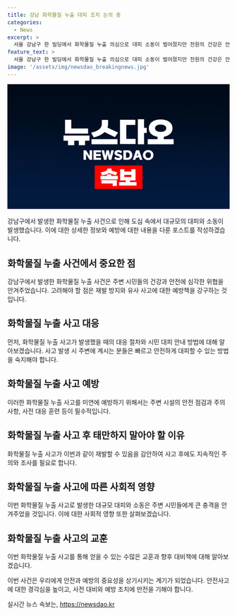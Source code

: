 ```yaml
---
title: 강남 화학물질 누출 대피 조치 논의 중
categories:
  - News
excerpt: >
  서울 강남구 한 빌딩에서 화학물질 누출 의심으로 대피 소동이 벌어졌지만 전원의 건강은 안전한 것으로 확인됐다. 소방당국은 8시간에 걸쳐 화학물질 누출 여부를 조사했으나 이상은 발견되지 않았고, 최종 결과를 기다리고 있다. 1차 조사에서는 극소량의 황화수소가 검출됐으나 이후 추가적인 이상은 없었다. 추후 정밀 조사에 대해선 논의 중이라고 밝혔다.
feature_text: >
  서울 강남구 한 빌딩에서 화학물질 누출 의심으로 대피 소동이 벌어졌지만 전원의 건강은 안전한 것으로 확인됐다. 소방당국은 8시간에 걸쳐 화학물질 누출 여부를 조사했으나 이상은 발견되지 않았고, 최종 결과를 기다리고 있다. 1차 조사에서는 극소량의 황화수소가 검출됐으나 이후 추가적인 이상은 없었다. 추후 정밀 조사에 대해선 논의 중이라고 밝혔다.
image: '/assets/img/newsdao_breakingnews.jpg'
---
```


<p><img src="/assets/img/newsdao_breakingnews.jpg" alt="ranknews 속보" /></p>

<p>강남구에서 발생한 화학물질 누출 사건으로 인해 도심 속에서 대규모의 대피와 소동이 발생했습니다. 이에 대한 상세한 정보와 예방에 대한 내용을 다룬 포스트를 작성하겠습니다.</p>

<h2 data-ke-size="size26">화학물질 누출 사건에서 중요한 점</h2>

<p data-ke-size="size16">강남구에서 발생한 화학물질 누출 사건은 주변 시민들의 건강과 안전에 심각한 위협을 안겨주었습니다. 고려해야 할 점은 재발 방지와 유사 사고에 대한 예방책을 강구하는 것입니다.</p>

<h2 data-ke-size="size26">화학물질 누출 사고 대응</h2>

<p data-ke-size="size16">먼저, 화학물질 누출 사고가 발생했을 때의 대응 절차와 시민 대피 안내 방법에 대해 알아보겠습니다. 사고 발생 시 주변에 계시는 분들은 빠르고 안전하게 대피할 수 있는 방법을 숙지해야 합니다.</p>

<h2 data-ke-size="size26">화학물질 누출 사고 예방</h2>

<p data-ke-size="size16">이러한 화학물질 누출 사고를 미연에 예방하기 위해서는 주변 시설의 안전 점검과 주의사항, 사전 대응 훈련 등이 필수적입니다.</p>

<h2 data-ke-size="size26">화학물질 누출 사고 후 태만하지 말아야 할 이유</h2>

<p data-ke-size="size16">화학물질 누출 사고가 이번과 같이 재발할 수 있음을 감안하여 사고 후에도 지속적인 주의와 조사를 필요로 합니다.</p>

<h2 data-ke-size="size26">화학물질 누출 사고에 따른 사회적 영향</h2>

<p data-ke-size="size16">이번 화학물질 누출 사고로 발생한 대규모 대피와 소동은 주변 시민들에게 큰 충격을 안겨주었을 것입니다. 이에 대한 사회적 영향 또한 살펴보겠습니다.</p>

<h2 data-ke-size="size26">화학물질 누출 사고의 교훈</h2>

<p data-ke-size="size16">이번 화학물질 누출 사고를 통해 얻을 수 있는 수많은 교훈과 향후 대비책에 대해 알아보겠습니다.</p>

<p>이번 사건은 우리에게 안전과 예방의 중요성을 상기시키는 계기가 되었습니다. 안전사고에 대한 경각심을 높이고, 사전 대비와 예방 조치에 만전을 기해야 합니다.</p>
실시간 뉴스 속보는, <a href="https://newsdao.kr" rel="dofollow">https://newsdao.kr</a>


